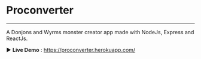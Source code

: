 # Proconverter

---

A Donjons and Wyrms monster creator app made with NodeJs, Express and ReactJs.

:arrow_forward: **Live Demo** : https://proconverter.herokuapp.com/